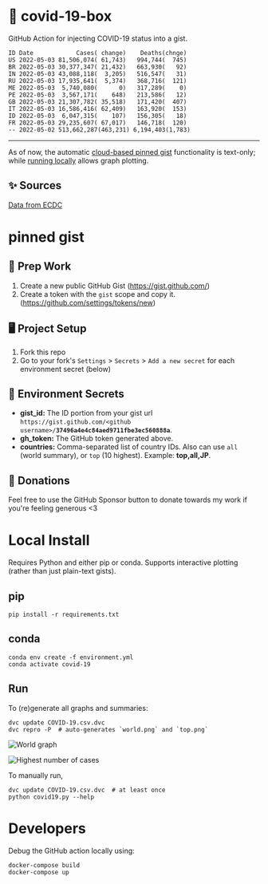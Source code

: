 # 🏥 covid-19-box

GitHub Action for injecting COVID-19 status into a gist.

```
ID Date            Cases( change)    Deaths(chnge)
US 2022-05-03 81,506,074( 61,743)   994,744(  745)
BR 2022-05-03 30,377,347( 21,432)   663,930(   92)
IN 2022-05-03 43,088,118(  3,205)   516,547(   31)
RU 2022-05-03 17,935,641(  5,374)   368,716(  121)
ME 2022-05-03  5,740,080(      0)   317,289(    0)
PE 2022-05-03  3,567,171(    648)   213,586(   12)
GB 2022-05-03 21,307,782( 35,518)   171,420(  407)
IT 2022-05-03 16,586,416( 62,409)   163,920(  153)
ID 2022-05-03  6,047,315(    107)   156,305(   18)
FR 2022-05-03 29,235,607( 67,017)   146,718(  120)
-- 2022-05-02 513,662,287(463,231) 6,194,403(1,783)
```

---

As of now, the automatic [cloud-based pinned gist](#pinned-gist) functionality is text-only;
while [running locally](#local-install) allows graph plotting.

## ✨ Sources

[Data from ECDC](https://www.ecdc.europa.eu/en/publications-data/download-todays-data-geographic-distribution-covid-19-cases-worldwide)

# pinned gist

## 🎒 Prep Work
1. Create a new public GitHub Gist (https://gist.github.com/)
1. Create a token with the `gist` scope and copy it. (https://github.com/settings/tokens/new)

## 🖥 Project Setup
1. Fork this repo
1. Go to your fork's `Settings` > `Secrets` > `Add a new secret` for each environment secret (below)

## 🤫 Environment Secrets
- **gist_id:** The ID portion from your gist url `https://gist.github.com/<github username>/`**`37496a4e4c84aed9711fbe3ec560888a`**.
- **gh_token:** The GitHub token generated above.
- **countries:** Comma-separated list of country IDs. Also can use `all` (world summary), or `top` (10 highest). Example: **top,all,JP**.

## 💸 Donations

Feel free to use the GitHub Sponsor button to donate towards my work if you're feeling generous <3

# Local Install

Requires Python and either pip or conda. Supports interactive plotting (rather than just plain-text gists).

## pip

```
pip install -r requirements.txt
```

## conda

```
conda env create -f environment.yml
conda activate covid-19
```

## Run

To (re)generate all graphs and summaries:

```
dvc update COVID-19.csv.dvc
dvc repro -P  # auto-generates `world.png` and `top.png`
```

![World graph](world.png)

![Highest number of cases](top.png)

To manually run,

```
dvc update COVID-19.csv.dvc  # at least once
python covid19.py --help
```

# Developers

Debug the GitHub action locally using:

```
docker-compose build
docker-compose up
```
